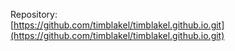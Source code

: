 Repository:  
[https://github.com/timblakel/timblakel.github.io.git](https://github.com/timblakel/timblakel.github.io.git)
